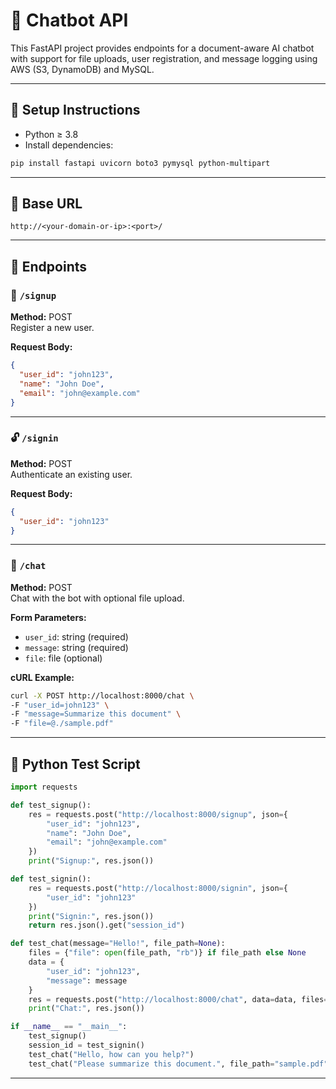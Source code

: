 
# 🤖 Chatbot API

This FastAPI project provides endpoints for a document-aware AI chatbot with support for file uploads, user registration, and message logging using AWS (S3, DynamoDB) and MySQL.

---

## 🔧 Setup Instructions

- Python ≥ 3.8
- Install dependencies:
```bash
pip install fastapi uvicorn boto3 pymysql python-multipart
```

---

## 🚀 Base URL

```
http://<your-domain-or-ip>:<port>/
```

---

## 📄 Endpoints

### 🔐 `/signup`
**Method:** POST  
Register a new user.

**Request Body:**
```json
{
  "user_id": "john123",
  "name": "John Doe",
  "email": "john@example.com"
}
```

---

### 🔓 `/signin`
**Method:** POST  
Authenticate an existing user.

**Request Body:**
```json
{
  "user_id": "john123"
}
```

---

### 💬 `/chat`
**Method:** POST  
Chat with the bot with optional file upload.

**Form Parameters:**
- `user_id`: string (required)
- `message`: string (required)
- `file`: file (optional)

**cURL Example:**
```bash
curl -X POST http://localhost:8000/chat \
-F "user_id=john123" \
-F "message=Summarize this document" \
-F "file=@./sample.pdf"
```

---

## 🧪 Python Test Script

```python
import requests

def test_signup():
    res = requests.post("http://localhost:8000/signup", json={
        "user_id": "john123",
        "name": "John Doe",
        "email": "john@example.com"
    })
    print("Signup:", res.json())

def test_signin():
    res = requests.post("http://localhost:8000/signin", json={
        "user_id": "john123"
    })
    print("Signin:", res.json())
    return res.json().get("session_id")

def test_chat(message="Hello!", file_path=None):
    files = {"file": open(file_path, "rb")} if file_path else None
    data = {
        "user_id": "john123",
        "message": message
    }
    res = requests.post("http://localhost:8000/chat", data=data, files=files)
    print("Chat:", res.json())

if __name__ == "__main__":
    test_signup()
    session_id = test_signin()
    test_chat("Hello, how can you help?")
    test_chat("Please summarize this document.", file_path="sample.pdf")
```

---
